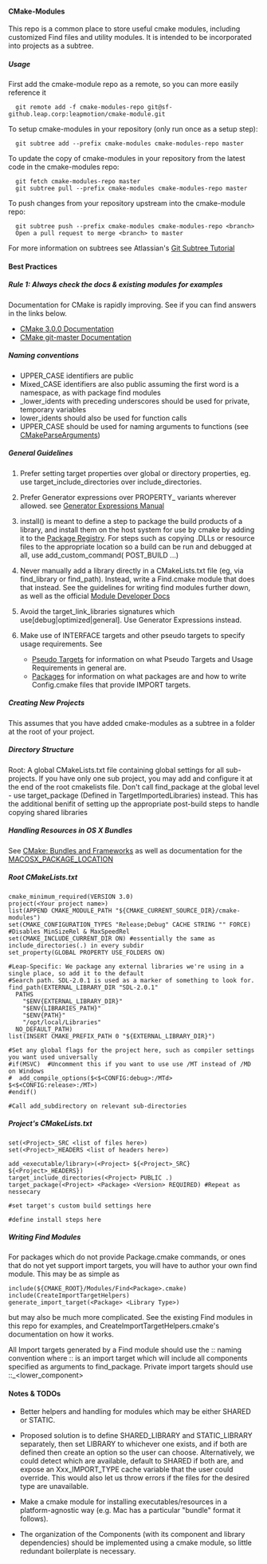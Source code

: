 #### CMake-Modules
This repo is a common place to store useful cmake modules, including customized
Find<Package> files and utility modules.  It is intended to be incorporated into projects
as a subtree. 

##### Usage
First add the cmake-module repo as a remote, so you can more easily reference it
```
  git remote add -f cmake-modules-repo git@sf-github.leap.corp:leapmotion/cmake-module.git
```

To setup cmake-modules in your repository (only run once as a setup step):
```
  git subtree add --prefix cmake-modules cmake-modules-repo master
```

To update the copy of cmake-modules in your repository from the latest code in the cmake-modules repo:
```
  git fetch cmake-modules-repo master
  git subtree pull --prefix cmake-modules cmake-modules-repo master
```

To push changes from your repository upstream into the cmake-module repo:
```
  git subtree push --prefix cmake-modules cmake-modules-repo <branch>
  Open a pull request to merge <branch> to master
```


For more information on subtrees see Atlassian's [Git Subtree Tutorial](http://blogs.atlassian.com/2013/05/alternatives-to-git-submodule-git-subtree/)

#### Best Practices
##### Rule 1: Always check the docs & existing modules for examples
Documentation for CMake is rapidly improving. See if you can find answers in the links below.

* [CMake 3.0.0 Documentation](http://www.cmake.org/cmake/help/v3.0/index.html)
* [CMake git-master Documentation](http://www.cmake.org/cmake/help/git-master/)

##### Naming conventions
* UPPER_CASE identifiers are public
* Mixed_CASE identifiers are also public assuming the first word is a namespace, as with package find modules
* _lower_idents with preceding underscores should be used for private, temporary variables
* lower_idents should also be used for function calls
* UPPER_CASE should be used for naming arguments to functions (see [CMakeParseArguments](http://www.cmake.org/cmake/help/git-master/module/CMakeParseArguments.html))

##### General Guidelines
1. Prefer setting target properties over global or directory properties, eg. use target_include_directories over include_directories.
2. Prefer Generator expressions over PROPERTY_<Config> variants wherever allowed. see [Generator Expressions Manual](http://www.cmake.org/cmake/help/v3.0/manual/cmake-generator-expressions.7.html)
3. install() is meant to define a step to package the build products of a library, and install them on the host system for use by cmake by adding it to the [Package Registry](http://www.cmake.org/cmake/help/v3.0/manual/cmake-packages.7.html#package-registry). For steps such as copying .DLLs or resource files to the appropriate location so a build can be run and debugged at all, use add_custom_command(<Target> POST_BUILD ...)
4. Never manually add a library directly in a CMakeLists.txt file (eg, via find_library or find_path).  Instead, write a Find<Package>.cmake module that does that instead. See the guidelines for writing find modules further down, as well as the official [Module Developer Docs](http://www.cmake.org/cmake/help/v3.0/manual/cmake-developer.7.html#modules)
5. Avoid the target_link_libraries signatures which use[debug|optimized|general].  Use Generator Expressions instead.
6. Make use of INTERFACE targets and other pseudo targets to specify usage requirements.  See

    * [Pseudo Targets](http://www.cmake.org/cmake/help/v3.0/manual/cmake-buildsystem.7.html#pseudo-targets) for information on what Pseudo Targets and Usage Requirements in general are.
    * [Packages](http://www.cmake.org/cmake/help/v3.0/manual/cmake-packages.7.html) for information on what packages are and how to write <Package>Config.cmake files that provide IMPORT targets.

##### Creating New Projects
This assumes that you have added cmake-modules as a subtree in a folder at the root of your project.

##### Directory Structure
Root: A global CMakeLists.txt file containing global settings for all sub-projects. 
If you have only one sub project, you may add and configure it at the end of the root cmakelists file.
Don't call find_package at the global level - use target_package (Defined in TargetImportedLibraries) instead.
This has the additional benifit of setting up the appropriate post-build steps to handle copying shared libraries

##### Handling Resources in OS X Bundles
See [CMake: Bundles and Frameworks](http://www.cmake.org/Wiki/CMake:Bundles_And_Frameworks)
as well as documentation for the [MACOSX_PACKAGE_LOCATION](http://www.cmake.org/cmake/help/v3.0/prop_sf/MACOSX_PACKAGE_LOCATION.html)

##### Root CMakeLists.txt
```
cmake_minimum_required(VERSION 3.0)
project(<Your project name>)
list(APPEND CMAKE_MODULE_PATH "${CMAKE_CURRENT_SOURCE_DIR}/cmake-modules")
set(CMAKE_CONFIGURATION_TYPES "Release;Debug" CACHE STRING "" FORCE) #Disables MinSizeRel & MaxSpeedRel
set(CMAKE_INCLUDE_CURRENT_DIR ON) #essentially the same as include_directories(.) in every subdir
set_property(GLOBAL PROPERTY USE_FOLDERS ON)

#Leap-Specific: We package any external libraries we're using in a single place, so add it to the default
#Search path. SDL-2.0.1 is used as a marker of something to look for.
find_path(EXTERNAL_LIBRARY_DIR "SDL-2.0.1"
  PATHS
    "$ENV{EXTERNAL_LIBRARY_DIR}"
    "$ENV{LIBRARIES_PATH}"
    "$ENV{PATH}"
    "/opt/local/Libraries"
  NO_DEFAULT_PATH)
list(INSERT CMAKE_PREFIX_PATH 0 "${EXTERNAL_LIBRARY_DIR}")

#Set any global flags for the project here, such as compiler settings you want used universally
#if(MSVC)  #Uncomment this if you want to use use /MT instead of /MD on Windows
#  add_compile_options($<$<CONFIG:debug>:/MTd> $<$<CONFIG:release>:/MT>)
#endif()

#Call add_subdirectory on relevant sub-directories

```

##### Project's CMakeLists.txt
```
set(<Project>_SRC <list of files here>)
set(<Project>_HEADERS <list of headers here>)

add_<executable/library>(<Project> ${<Project>_SRC} ${<Project>_HEADERS})
target_include_directories(<Project> PUBLIC .)
target_package(<Project> <Package> <Version> REQUIRED) #Repeat as nessecary

#set target's custom build settings here

#define install steps here

```

##### Writing Find Modules
For packages which do not provide Package<Config>.cmake commands, or ones that do not yet support import targets,
you will have to author your own find module.  This may be as simple as
```
include(${CMAKE_ROOT}/Modules/Find<Package>.cmake)
include(CreateImportTargetHelpers)
generate_import_target(<Package> <Library Type>)
```
but may also be much more complicated.  See the existing Find modules in this repo for examples, and
CreateImportTargetHelpers.cmake's documentation on how it works.  

All Import targets generated by a Find module should use the 
<Package>::<Component> naming convention where <Package>::<Package> is an import target which will include
all components specified as arguments to find_package. Private import targets should use 
<Package>::_<lower_component>

#### Notes & TODOs 

- Better helpers and handling for modules which may be either SHARED or STATIC.

- Proposed solution is to define SHARED_LIBRARY and STATIC_LIBRARY separately, then set
  LIBRARY to whichever one exists, and if both are defined then create an option so the
  user can choose.  Alternatively, we could detect which are available, default to SHARED
  if both are, and expose an Xxx_IMPORT_TYPE cache variable that the user could override.
  This would also let us throw errors if the files for the desired type are unavailable.

- Make a cmake module for installing executables/resources in a platform-agnostic way
  (e.g. Mac has a particular "bundle" format it follows).

- The organization of the Components (with its component and library dependencies) should
  be implemented using a cmake module, so little redundant boilerplate is necessary.

